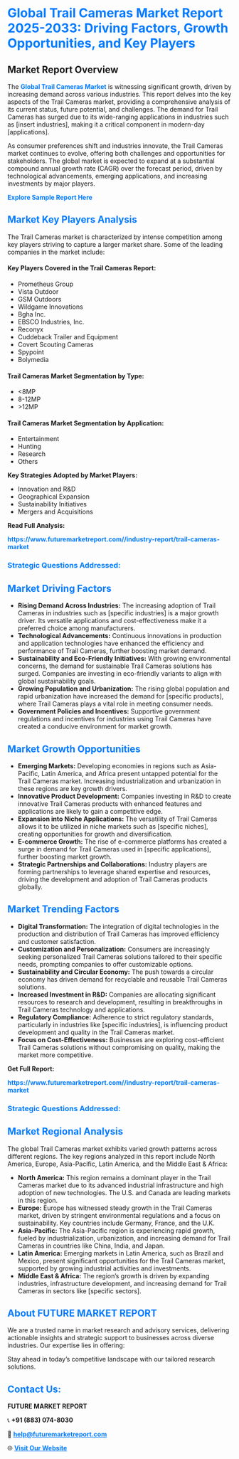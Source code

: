 <h1 style="color: #007BFF;">Global Trail Cameras Market Report 2025-2033: Driving Factors, Growth Opportunities, and Key Players</h1>

<section id="overview">
<h2>Market Report Overview</h2>
<p>The <a href="https://www.futuremarketreport.com//industry-report/trail-cameras-market" style="color: #007BFF; text-decoration: none;"><strong>Global Trail Cameras Market</strong></a> is witnessing significant growth, driven by increasing demand across various industries. This report delves into the key aspects of the Trail Cameras market, providing a comprehensive analysis of its current status, future potential, and challenges. The demand for Trail Cameras has surged due to its wide-ranging applications in industries such as [insert industries], making it a critical component in modern-day [applications].</p>
<p>As consumer preferences shift and industries innovate, the Trail Cameras market continues to evolve, offering both challenges and opportunities for stakeholders. The global market is expected to expand at a substantial compound annual growth rate (CAGR) over the forecast period, driven by technological advancements, emerging applications, and increasing investments by major players.</p>
</section>

<section id="overview">
<p><a href="https://www.futuremarketreport.com//request-sample/reportId=86068" style="color: #007BFF; text-decoration: none;"><strong>Explore Sample Report Here</strong></a></p>
</section>

<section id="key-players">
<h2 style="color: #007BFF;">Market Key Players Analysis</h2>
<p>The Trail Cameras market is characterized by intense competition among key players striving to capture a larger market share. Some of the leading companies in the market include:</p>
<h4>Key Players Covered in the Trail Cameras Report:</h4>
<ul><li>Prometheus Group</li><li>Vista Outdoor</li><li>GSM Outdoors</li><li>Wildgame Innovations</li><li>Bgha Inc.</li><li>EBSCO Industries, Inc.</li><li>Reconyx</li><li>Cuddeback Trailer and Equipment</li><li>Covert Scouting Cameras</li><li>Spypoint</li><li>Bolymedia</li></ul>
<h4>Trail Cameras Market Segmentation by Type:</h4>
<ul><li>&lt;8MP</li><li>8-12MP</li><li>&gt;12MP</li></ul>

<h4>Trail Cameras Market Segmentation by Application:</h4>
<ul><li>Entertainment</li><li>Hunting</li><li>Research</li><li>Others</li></ul>
<p><strong>Key Strategies Adopted by Market Players:</strong></p>
<ul>
<li>Innovation and R&D</li>
<li>Geographical Expansion</li>
<li>Sustainability Initiatives</li>
<li>Mergers and Acquisitions</li>
</ul>
</section>

<section>
<p><strong>Read Full Analysis: </strong></p><a href="https://www.futuremarketreport.com//industry-report/trail-cameras-market" style="color: #007BFF; text-decoration: none;"><strong>https://www.futuremarketreport.com//industry-report/trail-cameras-market</strong></a>
<h3 style="color: #007BFF;">Strategic Questions Addressed:</h3>
</section>

<section id="driving-factors">
<h2 style="color: #007BFF;">Market Driving Factors</h2>
<ul>
<li><strong>Rising Demand Across Industries:</strong> The increasing adoption of Trail Cameras in industries such as [specific industries] is a major growth driver. Its versatile applications and cost-effectiveness make it a preferred choice among manufacturers.</li>
<li><strong>Technological Advancements:</strong> Continuous innovations in production and application technologies have enhanced the efficiency and performance of Trail Cameras, further boosting market demand.</li>
<li><strong>Sustainability and Eco-Friendly Initiatives:</strong> With growing environmental concerns, the demand for sustainable Trail Cameras solutions has surged. Companies are investing in eco-friendly variants to align with global sustainability goals.</li>
<li><strong>Growing Population and Urbanization:</strong> The rising global population and rapid urbanization have increased the demand for [specific products], where Trail Cameras plays a vital role in meeting consumer needs.</li>
<li><strong>Government Policies and Incentives:</strong> Supportive government regulations and incentives for industries using Trail Cameras have created a conducive environment for market growth.</li>
</ul>
</section>

<section id="growth-opportunities">
<h2 style="color: #007BFF;">Market Growth Opportunities</h2>
<ul>
<li><strong>Emerging Markets:</strong> Developing economies in regions such as Asia-Pacific, Latin America, and Africa present untapped potential for the Trail Cameras market. Increasing industrialization and urbanization in these regions are key growth drivers.</li>
<li><strong>Innovative Product Development:</strong> Companies investing in R&D to create innovative Trail Cameras products with enhanced features and applications are likely to gain a competitive edge.</li>
<li><strong>Expansion into Niche Applications:</strong> The versatility of Trail Cameras allows it to be utilized in niche markets such as [specific niches], creating opportunities for growth and diversification.</li>
<li><strong>E-commerce Growth:</strong> The rise of e-commerce platforms has created a surge in demand for Trail Cameras used in [specific applications], further boosting market growth.</li>
<li><strong>Strategic Partnerships and Collaborations:</strong> Industry players are forming partnerships to leverage shared expertise and resources, driving the development and adoption of Trail Cameras products globally.</li>
</ul>
</section>

<section id="trending-factors">
<h2 style="color: #007BFF;">Market Trending Factors</h2>
<ul>
<li><strong>Digital Transformation:</strong> The integration of digital technologies in the production and distribution of Trail Cameras has improved efficiency and customer satisfaction.</li>
<li><strong>Customization and Personalization:</strong> Consumers are increasingly seeking personalized Trail Cameras solutions tailored to their specific needs, prompting companies to offer customizable options.</li>
<li><strong>Sustainability and Circular Economy:</strong> The push towards a circular economy has driven demand for recyclable and reusable Trail Cameras solutions.</li>
<li><strong>Increased Investment in R&D:</strong> Companies are allocating significant resources to research and development, resulting in breakthroughs in Trail Cameras technology and applications.</li>
<li><strong>Regulatory Compliance:</strong> Adherence to strict regulatory standards, particularly in industries like [specific industries], is influencing product development and quality in the Trail Cameras market.</li>
<li><strong>Focus on Cost-Effectiveness:</strong> Businesses are exploring cost-efficient Trail Cameras solutions without compromising on quality, making the market more competitive.</li>
</ul>
</section>

<section>
<p><strong>Get Full Report: </strong></p><a href="https://www.futuremarketreport.com//industry-report/trail-cameras-market" style="color: #007BFF; text-decoration: none;"><strong>https://www.futuremarketreport.com//industry-report/trail-cameras-market</strong></a>
<h3 style="color: #007BFF;">Strategic Questions Addressed:</h3>
</section>


<section id="regional-analysis">
<h2 style="color: #007BFF;">Market Regional Analysis</h2>
<p>The global Trail Cameras market exhibits varied growth patterns across different regions. The key regions analyzed in this report include North America, Europe, Asia-Pacific, Latin America, and the Middle East & Africa:</p>
<ul>
<li><strong>North America:</strong> This region remains a dominant player in the Trail Cameras market due to its advanced industrial infrastructure and high adoption of new technologies. The U.S. and Canada are leading markets in this region.</li>
<li><strong>Europe:</strong> Europe has witnessed steady growth in the Trail Cameras market, driven by stringent environmental regulations and a focus on sustainability. Key countries include Germany, France, and the U.K.</li>
<li><strong>Asia-Pacific:</strong> The Asia-Pacific region is experiencing rapid growth, fueled by industrialization, urbanization, and increasing demand for Trail Cameras in countries like China, India, and Japan.</li>
<li><strong>Latin America:</strong> Emerging markets in Latin America, such as Brazil and Mexico, present significant opportunities for the Trail Cameras market, supported by growing industrial activities and investments.</li>
<li><strong>Middle East & Africa:</strong> The region’s growth is driven by expanding industries, infrastructure development, and increasing demand for Trail Cameras in sectors like [specific sectors].</li>
</ul>
</section>

<footer>
<h2 style="color: #007BFF;">About FUTURE MARKET REPORT</h2>
<p>We are a trusted name in market research and advisory services, delivering actionable insights and strategic support to businesses across diverse industries. Our expertise lies in offering:</p>

<p>Stay ahead in today’s competitive landscape with our tailored research solutions.</p>

<h2 style="color: #007BFF;">Contact Us:</h2>
<p><strong>FUTURE MARKET REPORT</strong></p>
<p>📞 <strong>+91 (883) 074-8030</strong></p>
<p>📧 <strong><a href="mailto:help@futuremarketreport.com" style="color: #007BFF;">help@futuremarketreport.com</a></strong></p>
<p>🌐 <strong><a href="https://www.futuremarketreport.com/" style="color: #007BFF;">Visit Our Website</a></strong></p>
</footer>